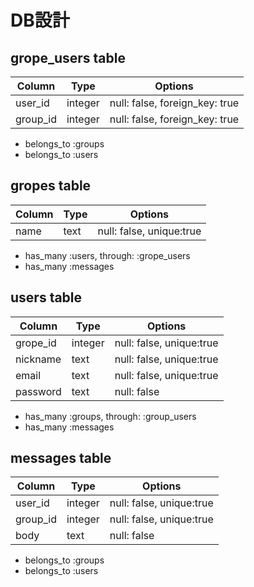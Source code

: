 

# DB設計

## grope_users table
|Column|Type|Options|
|------|----|-------|
|user_id|integer|null: false, foreign_key: true|
|group_id|integer|null: false, foreign_key: true|

- belongs_to :groups
- belongs_to :users

## gropes table
|Column|Type|Options|
|------|----|-------|
|name|text|null: false, unique:true|

- has_many :users, through: :grope_users
- has_many :messages

## users table
|Column|Type|Options|
|------|----|-------|
|grope_id|integer|null: false, unique:true|
|nickname|text|null: false, unique:true|
|email|text|null: false, unique:true|
|password|text|null: false|

- has_many :groups, through: :group_users
- has_many :messages

## messages table
|Column|Type|Options|
|------|----|-------|
|user_id|integer|null: false, unique:true|
|group_id|integer|null: false, unique:true|
|body|text|null: false|

- belongs_to :groups
- belongs_to :users
